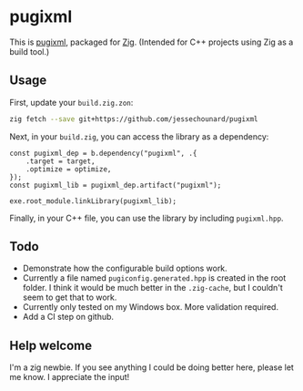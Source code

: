 # pugixml
This is [pugixml](https://github.com/zeux/pugixml), packaged for [Zig](https://ziglang.org/). (Intended for C++ projects using Zig as a build tool.)

## Usage
First, update your `build.zig.zon`:
```sh
zig fetch --save git+https://github.com/jessechounard/pugixml
```

Next, in your `build.zig`, you can access the library as a dependency:
```zig
const pugixml_dep = b.dependency("pugixml", .{
    .target = target,
    .optimize = optimize,
});
const pugixml_lib = pugixml_dep.artifact("pugixml");

exe.root_module.linkLibrary(pugixml_lib);
```

Finally, in your C++ file, you can use the library by including `pugixml.hpp`.

## Todo
- Demonstrate how the configurable build options work.  
- Currently a file named `pugiconfig.generated.hpp` is created in the root folder. I think it would be much better in the `.zig-cache`, but I couldn't seem to get that to work.
- Currently only tested on my Windows box. More validation required.
- Add a CI step on github.

## Help welcome
I'm a zig newbie. If you see anything I could be doing better here, please let me know. I appreciate the input!
